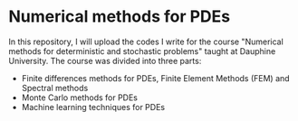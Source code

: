 # Numerical methods for PDEs

In this repository, I will upload the codes I write for the course "Numerical methods for deterministic and stochastic problems" taught at Dauphine University. The course was divided into three parts:

- Finite differences methods for PDEs, Finite Element Methods (FEM) and Spectral methods
- Monte Carlo methods for PDEs
- Machine learning techniques for PDEs
